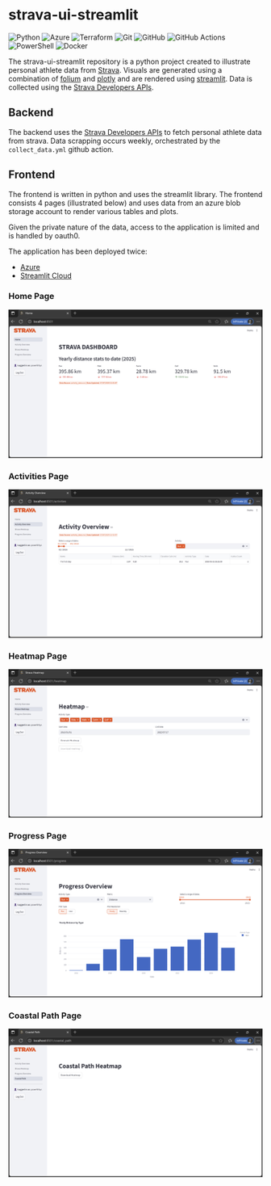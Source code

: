 # strava-ui-streamlit

![Python](https://img.shields.io/badge/python-3670A0?style=for-the-badge&logo=python&logoColor=ffdd54)
![Azure](https://img.shields.io/badge/azure-%230072C6.svg?style=for-the-badge&logo=microsoftazure&logoColor=white)
![Terraform](https://img.shields.io/badge/terraform-%235835CC.svg?style=for-the-badge&logo=terraform&logoColor=white)
![Git](https://img.shields.io/badge/git-%23F05033.svg?style=for-the-badge&logo=git&logoColor=white)
![GitHub](https://img.shields.io/badge/github-%23121011.svg?style=for-the-badge&logo=github&logoColor=white)
![GitHub Actions](https://img.shields.io/badge/github%20actions-%232671E5.svg?style=for-the-badge&logo=githubactions&logoColor=white)
![PowerShell](https://img.shields.io/badge/powershell-239120?style=for-the-badge&logo=powershell&logoColor=white)
![Docker](https://img.shields.io/badge/docker-2496ED?style=for-the-badge&logo=docker&logoColor=white)


The strava-ui-streamlit repository is a python project created to illustrate personal athlete data from [Strava](https://www.strava.com/). Visuals are generated using a combination of [folium](https://python-visualization.github.io/folium/) and [plotly](https://plotly.com/python/) and are rendered using [streamlit](https://streamlit.io/). Data is collected using the [Strava Developers APIs](https://developers.strava.com/docs/reference/).

## Backend

The backend uses the [Strava Developers APIs](https://developers.strava.com/docs/reference/) to fetch personal athlete data from strava. Data scrapping occurs weekly, orchestrated by the `collect_data.yml` github action. 

## Frontend

The frontend is written in python and uses the streamlit library. The frontend consists 4 pages (illustrated below) and uses data from an azure blob storage account to render various tables and plots.

Given the private nature of the data, access to the application is limited and is handled by oauth0.

The application has been deployed twice:

- [Azure](https://strava-streamlit-frontend.azurewebsites.net/)
- [Streamlit Cloud](https://strava-streamlit-frontend.streamlit.app/)


### Home Page

![Screenshot of Home Page](docs/assets/home_page.png?raw=true "Home Page")

### Activities Page

![Screenshot of Activity Page](docs/assets/activities_page.png?raw=true "Activity Page")

### Heatmap Page

![Screenshot of Heatmap Page](docs/assets/heatmap_page.png?raw=true "Heatmap Page")

### Progress Page

![Screenshot of Progress Page](docs/assets/progress_page.png?raw=true "Progress Page")

### Coastal Path Page

![Screenshot of Coastal Path Page](docs/assets/coastal_path_page.png?raw=true "Coastal Path Page")
